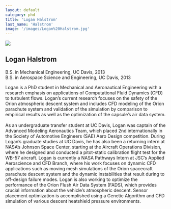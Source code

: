 ```yaml
---
layout: default
category: phd
title: 'Logan Halstrom'
last_name: 'Halstrom'
image: '/images/Logan%20Halstrom.jpg'
---
```


<img src="{{ page.image }}">

<h2 class="team-title">Logan Halstrom</h2>
<h4 class="team-position"></h4>
<p>B.S. in Mechanical Engineering, UC Davis, 2013<br/>
B.S. in Aerospace Science and Engineering, UC Davis, 2013</p>
<p>Logan is a PhD student in Mechanical and Aeronautical Engineering with a research emphasis on applications of Computational Fluid Dynamics (CFD) to turbulent flows.  Logan’s current research focuses on the safety of the Orion atmospheric descent system and includes CFD modeling of the Orion parachute system and validation of the simulation by comparison to empirical results as well as the optimization of the capsule’s air data system.<br/><br/>
As an undergraduate transfer student at UC Davis, Logan was captain of the Advanced Modeling Aeronautics Team, which placed 2nd internationally in the Society of Automotive Engineers (SAE) Aero Design competition.  During Logan’s graduate studies at UC Davis, he has also been a returning intern at NASA’s Johnson Space Center, starting at the Aircraft Operations Division, where he designed and conducted a pitot-static calibration flight test for the WB-57 aircraft.  Logan is currently a NASA Pathways Intern at JSC’s Applied Aeroscience and CFD Branch, where his work focuses on dynamic CFD applications such as moving mesh simulations of the Orion spacecraft parachute descent system and the dynamic instabilities that result during to off-design failure modes.  Logan is also working to optimize the performance of the Orion Flush Air Data System (FADS), which provides crucial information about the vehicle’s atmospheric descent.  Sensor placement optimization is accomplished using a Genetic Algorithm and CFD simulation of various descent heatshield pressure environments.</p>
<ul class="team-member-other-info"></ul>
